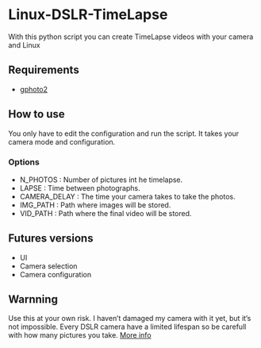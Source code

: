 # Linux-DSLR-TimeLapse
With this python script you can create TimeLapse videos with your camera and Linux

## Requirements

- [gphoto2](https://github.com/jim-easterbrook/python-gphoto2)

## How to use
You only have to edit the configuration and run the script. It takes your camera mode and configuration.

### Options

- N_PHOTOS : Number of pictures int he timelapse.
- LAPSE : Time between photographs.
- CAMERA_DELAY : The time your camera takes to take the photos.
- IMG_PATH : Path where images will be stored.
- VID_PATH : Path where the final video will be stored.

## Futures versions
- UI
- Camera selection
- Camera configuration


## Warnning
Use this at your own risk. I haven’t damaged my camera with it yet, but it’s not impossible. 
Every DSLR camera have a limited lifespan so be carefull with how many pictures you take. [More info](https://improvephotography.com/46433/long-dslr-last/)
